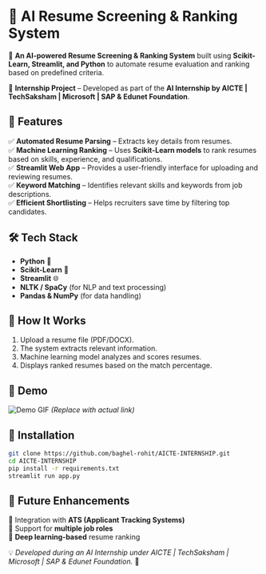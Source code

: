# 🧠 AI Resume Screening & Ranking System  

🚀 **An AI-powered Resume Screening & Ranking System** built using **Scikit-Learn, Streamlit, and Python** to automate resume evaluation and ranking based on predefined criteria.  

🔹 **Internship Project** – Developed as part of the **AI Internship by AICTE | TechSaksham | Microsoft | SAP & Edunet Foundation**.  

## 📌 Features  
✅ **Automated Resume Parsing** – Extracts key details from resumes.  
✅ **Machine Learning Ranking** – Uses **Scikit-Learn models** to rank resumes based on skills, experience, and qualifications.  
✅ **Streamlit Web App** – Provides a user-friendly interface for uploading and reviewing resumes.  
✅ **Keyword Matching** – Identifies relevant skills and keywords from job descriptions.  
✅ **Efficient Shortlisting** – Helps recruiters save time by filtering top candidates.  

## 🛠️ Tech Stack  
- **Python** 🐍  
- **Scikit-Learn** 🤖  
- **Streamlit** 🌐  
- **NLTK / SpaCy** (for NLP and text processing)  
- **Pandas & NumPy** (for data handling)  

## 🚀 How It Works  
1. Upload a resume file (PDF/DOCX).  
2. The system extracts relevant information.  
3. Machine learning model analyzes and scores resumes.  
4. Displays ranked resumes based on the match percentage.  

## 📸 Demo  
![Demo GIF](link-to-demo.gif) *(Replace with actual link)*  

## 📌 Installation  
```bash
git clone https://github.com/baghel-rohit/AICTE-INTERNSHIP.git  
cd AICTE-INTERNSHIP
pip install -r requirements.txt  
streamlit run app.py  
```  

## 🎯 Future Enhancements  
🔹 Integration with **ATS (Applicant Tracking Systems)**  
🔹 Support for **multiple job roles**  
🔹 **Deep learning-based** resume ranking  

💡 *Developed during an AI Internship under AICTE | TechSaksham | Microsoft | SAP & Edunet Foundation.* 🚀  
